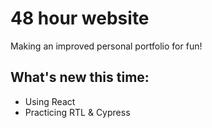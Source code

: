 # 48 hour website

Making an improved personal portfolio for fun! 

## What's new this time:
<ul>
<li> Using React 
<li> Practicing RTL & Cypress
</ul>

